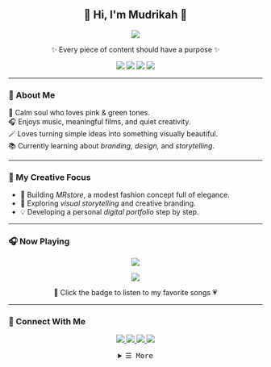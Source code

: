 <h2 align="center">🌷 Hi, I'm <b>Mudrikah</b> 🌷</h2>

<p align="center"><img src="https://i.giphy.com/RThN0hOS2GO4M.gif" /></p>
<p align="center">
✨ Every piece of content should have a purpose ✨
  <p align="center">
<img src="https://img.shields.io/badge/Canva-00C4CC?style=for-the-badge&logo=canva&logoColor=white"/>
<img src="https://img.shields.io/badge/CapCut-000000?style=for-the-badge&logo=capcut&logoColor=white"/>
<img src="https://img.shields.io/badge/Notion-1055C9?style=for-the-badge&logo=notion&logoColor=white"/>
<img src="https://img.shields.io/badge/GitHub-181717?style=for-the-badge&logo=github&logoColor=white"/>
</p>
</p>

---

### 💫 About Me
🌿 Calm soul who loves pink & green tones.  
🎧 Enjoys music, meaningful films, and quiet creativity.  
🪄 Loves turning simple ideas into something visually beautiful.  
📚 Currently learning about *branding, design,* and *storytelling*.  

---

### 🧕 My Creative Focus
- 🌸 Building *MRstore*, a modest fashion concept full of elegance.  
- 🌱 Exploring *visual storytelling* and creative branding.  
- 💡 Developing a personal *digital portfolio* step by step.  

---
### 🎧 Now Playing
<p align="center">
  <a href="https://open.spotify.com/track/3yWuTOYDztXjZxdE2cIRUa?si=CFpIzgvcTQKhoA6Z35wkiw/now-playing?open">
    <!-- Music bars move to the beat and are colored based on the track's happiness, danceability and energy! -->
    <img src="https://raw.githubusercontent.com/andyruwruw/andyruwruw/master/example/now-playing.svg">
    <!-- This is how you'd make the call dynamically <img src="https://readme.andyruwruw.com/api/now-playing"> -->
  </a>
</p>

<p align="center">
  <a href="https://open.spotify.com/playlist/2mjyV5t8NdoBzCuWkN2jTs?si=214bbc220e6840e5" target="_blank">
    <img src="https://img.shields.io/badge/Spotify%20Playlist-1ED760?style=for-the-badge&logo=spotify&logoColor=white"/>
  </a>
</p>

<p align="center">
  🌿 Click the badge to listen to my favorite songs 💗
</p>

---
### 🌷 Connect With Me
<p align="center">
  <a href="https://linkedin.com/in/mudrikah" target="_blank"><img src="https://img.shields.io/badge/LinkedIn-7BB661?style=for-the-badge&logo=linkedin&logoColor=white"/>
  </a>
  <a href="https://www.instagram.com/moedrickha?igsh=N3FiYmdraWJiMTR6" target="_blank"><img src="https://img.shields.io/badge/Instagram-EFBAD7?style=for-the-badge&logo=instagram&logoColor=white"/>
  </a>
  <a href="https://mudrikah.github.io" target="_blank"><img src="https://img.shields.io/badge/Portfolio-7BB661?style=for-the-badge&logo=safari&logoColor=white"/>
  </a>
  <a href="https://www.facebook.com/share/1CH5D9YcHg/" target="_blank"><img src="https://img.shields.io/badge/Facebook-EFBAD7?style=for-the-badge&logo=facebook&logoColor=white"/>
</a>
</p>
<!-- Details Section -->
<details align="center">
    <summary> <samp>&#9776; More</samp></summary>
    <p align="center">
        <br>
        <!-- Activity Widget -->
        <img alt="Moedrickha GitHub Stats"
                src="https://github-readme-stats.vercel.app/api?username=mudrikah17&show_icons=true&theme=radical" />
        <br>
        <!-- Social Links -->
        <p>Find me on</p>
        <!-- Gmail -->
        <a href="mailto:connect.moedrickah@gmail.com" target="_blank"><img alt="Mail"
                src="https://img.shields.io/badge/-Gmail-EA4335?style=flat-square&logo=Gmail&logoColor=white">
        </a>
        <!-- X -->
        <a href="https://x.com/tyhw04?t=muPUs5oLJnob1fdak2zHCA&s=09" target="_blank"><img alt="X" width="25" 
                src="https://img.shields.io/badge/--000000?style=flat-square&logo=X&logoColor=white">
        </a>
        <!-- Tiktok -->
        <a href="https://www.tiktok.com/@heyjijah?_t=ZS-90fpYawIJ8r&_r=1" target="_blank"><img alt="Tiktok"
                src="https://img.shields.io/badge/-Tiktok-000000?style=flat-square&logo=tiktok&logoColor=white">
        </a>
        <!-- Whatsapp -->
        <a href="https://wa.me/6289506555359?text=Hello%20mumudd-!!"  target="_blank"><img alt="Whatsapp"
                src="https://img.shields.io/badge/-Whatsapp-6FCF97?style=flat-square&logo=Whatsapp&logoColor=white">
</a>

---
## 🖥 &nbsp;Past work


<p align="center">
🌸 “Beauty isn’t loud — it’s thoughtful, calm, and full of meaning.” 🌸
</p>

<p align="center">
<img src="https://capsule-render.vercel.app/api?type=waving&color=gradient&height=100&section=footer"/>
</p>
